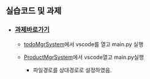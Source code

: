 ## 실습코드 및 과제

- ### [과제바로가기](homework/)

  - [todoMgrSystem](homework/todoMgrSystem/)에서 vscode를 열고 main.py 실행

  - [ProductMgrSystem](homework/ProductMgrSystem/)에서 vscode열고 main.py실행

    - 파일경로를 상대경로로 설정하였음.

    

  

  